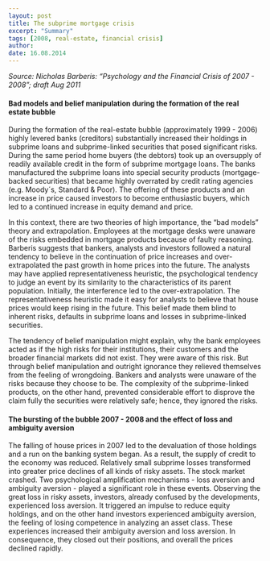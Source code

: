 ```yaml
---
layout: post
title: The subprime mortgage crisis
excerpt: "Summary"
tags: [2008, real-estate, financial crisis]
author:
date: 16.08.2014
---
```


*Source: Nicholas Barberis: “Psychology and the Financial Crisis of 2007 - 2008”; draft Aug 2011*

#### Bad models and belief manipulation during the formation of the real estate bubble

During the formation of the real-estate bubble (approximately 1999 - 2006) highly levered banks (creditors) substantially increased their holdings in subprime loans and subprime-linked securities that posed significant risks. During the same period home buyers (the debtors) took up an oversupply of readily available credit in the form of subprime mortgage loans. The banks manufactured the subprime loans into special security products (mortgage-backed securities) that became highly overrated by credit rating agencies (e.g. Moody´s, Standard & Poor). The offering of these products and an increase in price caused investors to become enthusiastic buyers, which led to a continued increase in equity demand and price.

In this context, there are two theories of high importance, the “bad models” theory and extrapolation. Employees at the mortgage desks were unaware of the risks embedded in mortgage products because of faulty reasoning. Barberis suggests that bankers, analysts and investors followed a natural tendency to believe in the continuation of price increases and over-extrapolated the past growth in home prices into the future. The analysts may have applied representativeness heuristic, the psychological tendency to judge an event by its similarity to the characteristics of its parent population. Initially, the interference led to the over-extrapolation. The representativeness heuristic made it easy for analysts to believe that house prices would keep rising in the future. This belief made them blind to inherent risks, defaults in subprime loans and losses in subprime-linked securities.

The tendency of belief manipulation might explain, why the bank employees acted as if the high risks for their institutions, their customers and the broader financial markets did not exist. They were aware of this risk. But through belief manipulation and outright ignorance they relieved themselves from the feeling of wrongdoing. Bankers and analysts were unaware of the risks because they choose to be. The complexity of the subprime-linked products, on the other hand, prevented considerable effort to disprove the claim fully the securities were relatively safe; hence, they ignored the risks.

#### The bursting of the bubble 2007 - 2008 and the effect of loss and ambiguity aversion

The falling of house prices in 2007 led to the devaluation of those holdings and a run on the banking system began. As a result, the supply of credit to the economy was reduced. Relatively small subprime losses transformed into greater price declines of all kinds of risky assets. The stock market crashed. Two psychological amplification mechanisms - loss aversion and ambiguity aversion - played a significant role in these events. Observing the great loss in risky assets, investors, already confused by the developments, experienced loss aversion. It triggered an impulse to reduce equity holdings, and on the other hand investors experienced ambiguity aversion, the feeling of losing competence in analyzing an asset class. These experiences increased their ambiguity aversion and loss aversion. In consequence, they closed out their positions, and overall the prices declined rapidly.
